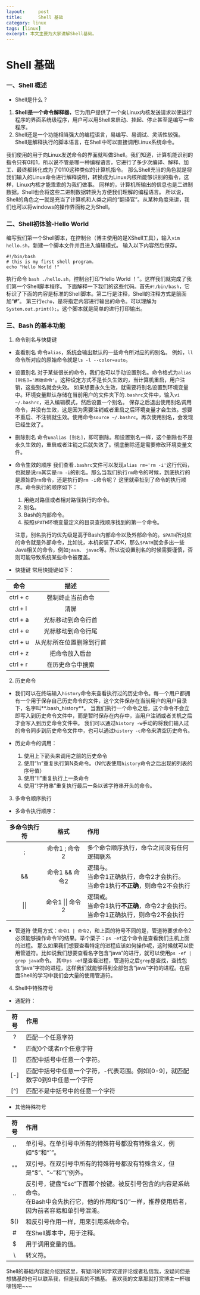 ```yaml
---
layout:     post
title:      Shell 基础
category: linux
tags: [linux]
excerpt: 本文主要为大家讲解Shell基础。
---
```


# Shell 基础

### 一、Shell 概述

* Shell是什么？

1. **Shell是一个命令解释器**，它为用户提供了一个向Linux内核发送请求以便运行程序的界面系统级程序，用户可以用Shell来启动、挂起、停止甚至是编写一些程序。
2. Shell还是一个功能相当强大的编程语言，易编写、易调试、灵活性较强。Shell是解释执行的脚本语言，在Shell中可以直接调用Linux系统命令。

我们使用的用于向Linux发送命令的界面就叫做Shell。我们知道，计算机能识别的指令只有0和1，所以说不管是哪一种编程语言，它进行了多少次编译、解释、加工、最终都转化成为了0110这种类似的计算机指令。
那么Shell充当的角色就是将我们输入的Linux命令进行解释说明，转换成为Linux内核所能够识别的指令，这样，Linux内核才能乖乖的为我们做事。
同样的，计算机所输出的信息也是二进制数据，Shell也会将这些二进制数据转换为方便我们理解的编程语言。
所以说，Shell的角色之一就是充当了计算机和人类之间的“翻译官”。从某种角度来讲，我们也可以将windows的操作界面称之为Shell。

### 二、Shell初体验-Hello World

编写我们第一个Shell脚本，在控制台（博主使用的是XShell工具），输入`vim hello.sh`，新建一个脚本文件并且进入编辑模式。
输入以下内容然后保存。

``` text
#!/bin/bash
# this is my first shell program.
echo "Hello World !"
```

执行命令 `bash ./hello.sh`，控制台打印“Hello World ！”。这样我们就完成了我们第一个Shell脚本程序。
下面解释一下我们的这些代码。首先`#!/bin/bash`，它标识了下面的内容是标准的Shell脚本。第二行是注释，Shell的注释方式是前面加“**#**”。
第三行`echo`，是将指定内容进行输出的命令。可以理解为`System.out.print();`。这个脚本就是简单的进行打印输出。

### 三、Bash 的基本功能

1. 命令别名与快捷键

* 查看别名
命令`alias`，系统会输出默认的一些命令所对应的的别名。
例如，`ll`命令所对应的原始命令就是`ls -l --color=auto`。

* 设置别名
对于某些很长的命令，我们也可以手动设置别名。命令格式为`alias [别名]='原始命令'`。这种设定方式不是长久生效的，当计算机重启，用户注销，这些别名就会失效。
如果想要永久生效，就需要将别名设置到环境变量中。环境变量默认存储在当前用户的文件夹下的`.bashrc`文件中，输入`vi ~/.bashrc`，进入编辑模式，然后设置一个别名。
保存之后退出使用别名调用命令，并没有生效，这是因为需要注销或者重启之后环境变量才会生效。想要不重启、不注销就生效。使用命令`source ~/.bashrc`。再次使用别名，会发现已经生效了。

* 删除别名
命令`unalias [别名]`，即可删除。和设置别名一样，这个删除也不是永久生效的，重启或者注销之后就失效了。彻底删除还是需要修改环境变量文件。

* 命令生效的顺序
我们查看`.bashrc`文件可以发现`alias rm='rm -i'`这行代码，也就是说`rm`其实是`rm -i`的别名。那么当我们执行`rm`命令的时候，到底执行的是原始的`rm`命令，还是执行的`rm -i`命令呢？
这里就牵扯到了命令的执行顺序。命令执行的顺序如下：
    1. 用绝对路径或者相对路径执行的命令。
    2. 别名。
    3. Bash的内部命令。
    4. 按照`$PATH`环境变量定义的目录查找顺序找到的第一个命令。

    注意，别名执行的优先级是高于Bash内部命令以及外部命令的。`$PATH`所对应的命令就是外部命令，比如说，本机安装了JDK，那么`$PATH`就会多出一些Java相关的命令，例如`java`、
    `javac`等。所以说设置别名的时候需要谨慎，否则可能导致系统某些命令被覆盖。

* 快捷键
常用快捷键如下：

|   命令   |           描述         |
|----------| :-------------------: |
| ctrl + c | 强制终止当前命令        |
| ctrl + l | 清屏                   |
| ctrl + a | 光标移动到命令行首      |
| ctrl + e | 光标移动到命令行尾       |
| ctrl + u | 从光标所在位置删除到行首 |
| ctrl + z | 把命令放入后台          |
| ctrl + r | 在历史命令中搜索        |

2. 历史命令

* 我们可以在终端输入`history`命令来查看执行过的历史命令。每一个用户都拥有一个用于保存自己历史命令的文件，这个文件保存在当前用户的用户目录下，名字叫**.bash_history**。
当我们执行一个命令之后，这个命令不会立即写入到历史命令文件中，而是暂时保存在内存中，当用户注销或者关机之后才会写入到历史命令文件中。
我们可以通过`history -w`手动的将我们输入过的命令同步到历史命令文件中，也可以通过`history -c`命令来清空历史命令。

* 历史命令的调用：
    1. 使用上下箭头来调用之前的历史命令
    2. 使用“!n”重复执行第N条命令。（N代表使用`history`命令之后出现的列表的序号值）
    3. 使用“!!”重复执行上一条命令
    4. 使用“!字符串”重复执行最后一条以该字符串开头的命令。

3. 多命令顺序执行
* 多命令执行顺序：

| 多命令执行符 | 格式             |   作用   |
|:-----------:|:---------------: | :---    |
|       ;     | 命令1 ; 命令2    | 多个命令顺序执行，命令之间没有任何逻辑联系 |
|      &&     | 命令1 && 命令2   | 逻辑与。<br/>当命令1正确执行，命令2才会执行。<br/>当命令1执行**不正确**，则命令2不会执行 |
|     \|\|    | 命令1 \|\| 命令2 | 逻辑或。<br/>当命令1执行**不正确**，命令2才会执行。<br/>当命令1正确执行，则命令2不会执行 |

* 管道符
使用方式：`命令1 | 命令2`，和上面的符号不同的是，管道符要求命令2必须能够操作命令1的结果。举个栗子：`ps -ef`这个命令是查看我们主机上面的进程。
那么如果我们想要查看特定的进程应该如何操作呢，这时候就可以使用管道符。比如说我们想要查看名字包含“java”的进行，就可以使用`ps -ef | grep java`命令。
其中`ps -ef`是查看进程，管道符之后`grep`是查找，查找包含“java”字符的进程，这样我们就能够得到全部包含“java”字符的进程。在后面Shell的学习中我们会大量的使用管道符。

4. Shell中特殊符号

* 通配符：

| 符号|       作用     |
|:---:|:---------------|
|  ?  | 匹配一个任意字符 |
|  *  | 匹配0个或者n个任意字符 |
| []  | 匹配中括号中任意一个字符。 |
| [-] | 匹配中括号中任意一个字符，-代表范围。例如[0-9]，就匹配数字0到9中任意一个字符 |
| [^] | 匹配不是中括号中的任意一个字符 |

* 其他特殊符号

| 符号 |       作用      |
|:---: | :---------------- |
|  '' | 单引号。在单引号中所有的特殊符号都没有特殊含义，例如“$”和“`”。 |
|  "" | 双引号。在双引号中所有的特殊符号都没有特殊含义，但是“$”、“~”和“\”例外。 |
|  `` | 反引号，键盘“Esc”下面那个按键。被反引号包含的内容是系统命令。<br/>在Bash中会先执行它，他的作用和“$()”一样，推荐使用后者，因为前者容易和单引号混淆。 |
| $() | 和反引号作用一样，用来引用系统命令。 |
|  #  | 在Shell脚本中，用于注释。 |
|  $  | 用于调用变量的值。 |
|  \  | 转义符。 |

Shell的基础内容就介绍到这里，有疑问的同学欢迎评论或者私信我，没疑问但是想搞基的也可以联系我，但是我真的不搞基。
喜欢我的文章那就打赏博主一杯咖啡钱吧~~~
